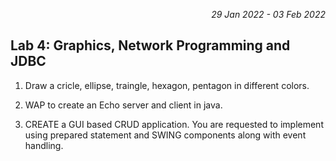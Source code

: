 <p align="right" ><i>29 Jan 2022 - 03 Feb 2022</i></p>

## Lab 4: Graphics, Network Programming and JDBC

1. Draw a cricle, ellipse, traingle, hexagon, pentagon in different colors.

2. WAP to create an Echo server and client in java. 

3. CREATE a GUI based CRUD application. You are requested to implement using prepared statement and SWING components along with event handling.


